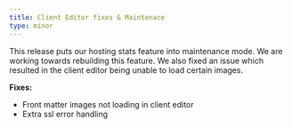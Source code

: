 ```yaml
---
title: Client Editor fixes & Maintenace
type: minor
---
```


This release puts our hosting stats feature into maintenance mode. We are working towards rebuilding this feature. We also fixed an issue which resulted in the client editor being unable to load certain images.

**Fixes:**

* Front matter images not loading in client editor
* Extra ssl error handling